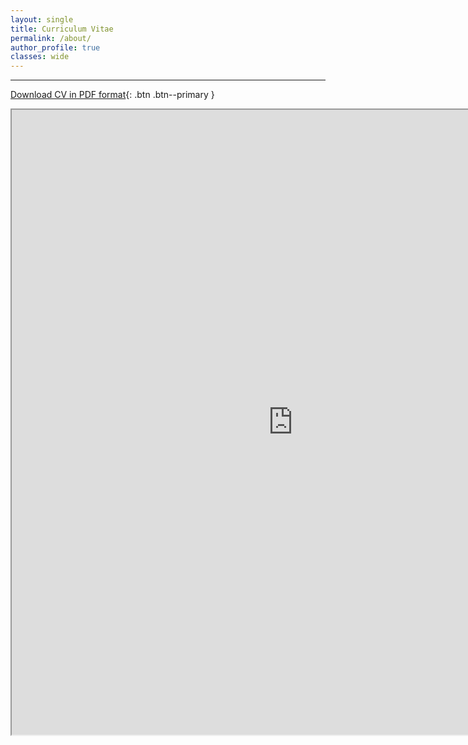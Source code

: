 ```yaml
---
layout: single
title: Curriculum Vitae
permalink: /about/
author_profile: true
classes: wide
---
```


---

[Download CV in PDF format](https://www.ocean.washington.edu/files/ethan_campbell_cv_2024-01-24-20240124095030.pdf){: .btn .btn--primary }

<iframe src="https://www.ocean.washington.edu/files/ethan_campbell_cv_2024-01-24-20240124095030.pdf" width="900" height="1000"></iframe>
